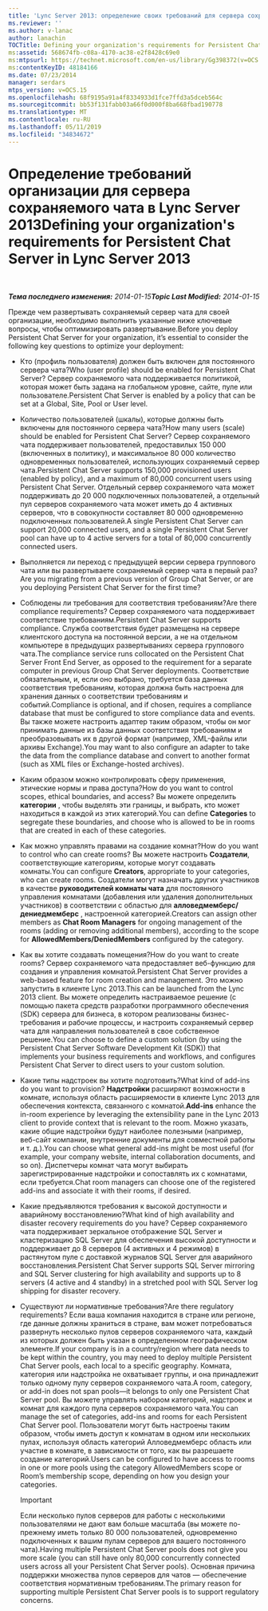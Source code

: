 ```yaml
---
title: 'Lync Server 2013: определение своих требований для сервера сохраняемого чата'
ms.reviewer: ''
ms.author: v-lanac
author: lanachin
TOCTitle: Defining your organization's requirements for Persistent Chat Server
ms:assetid: 568674fb-c08a-4170-ac38-e2f8428c69e0
ms:mtpsurl: https://technet.microsoft.com/en-us/library/Gg398372(v=OCS.15)
ms:contentKeyID: 48184166
ms.date: 07/23/2014
manager: serdars
mtps_version: v=OCS.15
ms.openlocfilehash: 68f9195a91a4f8334933d1fce7ffd3a5dceb564c
ms.sourcegitcommit: bb53f131fabb03a66f0d000f8ba668fbad190778
ms.translationtype: MT
ms.contentlocale: ru-RU
ms.lasthandoff: 05/11/2019
ms.locfileid: "34834672"
---
```

<div data-xmlns="http://www.w3.org/1999/xhtml">

<div class="topic" data-xmlns="http://www.w3.org/1999/xhtml" data-msxsl="urn:schemas-microsoft-com:xslt" data-cs="http://msdn.microsoft.com/en-us/">

<div data-asp="http://msdn2.microsoft.com/asp">

# <a name="defining-your-organizations-requirements-for-persistent-chat-server-in-lync-server-2013"></a><span data-ttu-id="d04ec-102">Определение требований организации для сервера сохраняемого чата в Lync Server 2013</span><span class="sxs-lookup"><span data-stu-id="d04ec-102">Defining your organization's requirements for Persistent Chat Server in Lync Server 2013</span></span>

</div>

<div id="mainSection">

<div id="mainBody">

<span> </span>

<span data-ttu-id="d04ec-103">_**Тема последнего изменения:** 2014-01-15_</span><span class="sxs-lookup"><span data-stu-id="d04ec-103">_**Topic Last Modified:** 2014-01-15_</span></span>

<span data-ttu-id="d04ec-104">Прежде чем развертывать сохраняемый сервер чата для своей организации, необходимо выполнить указанные ниже ключевые вопросы, чтобы оптимизировать развертывание.</span><span class="sxs-lookup"><span data-stu-id="d04ec-104">Before you deploy Persistent Chat Server for your organization, it’s essential to consider the following key questions to optimize your deployment:</span></span>

  - <span data-ttu-id="d04ec-105">Кто (профиль пользователя) должен быть включен для постоянного сервера чата?</span><span class="sxs-lookup"><span data-stu-id="d04ec-105">Who (user profile) should be enabled for Persistent Chat Server?</span></span> <span data-ttu-id="d04ec-106">Сервер сохраняемого чата поддерживается политикой, которая может быть задана на глобальном уровне, сайте, пуле или пользователе.</span><span class="sxs-lookup"><span data-stu-id="d04ec-106">Persistent Chat Server is enabled by a policy that can be set at a Global, Site, Pool or User level.</span></span>

  - <span data-ttu-id="d04ec-107">Количество пользователей (шкалы), которые должны быть включены для постоянного сервера чата?</span><span class="sxs-lookup"><span data-stu-id="d04ec-107">How many users (scale) should be enabled for Persistent Chat Server?</span></span> <span data-ttu-id="d04ec-108">Сервер сохраняемого чата поддерживает пользователей, предоставилых 150 000 (включенных в политику), и максимальное 80 000 количество одновременных пользователей, использующих сохраняемый сервер чата.</span><span class="sxs-lookup"><span data-stu-id="d04ec-108">Persistent Chat Server supports 150,000 provisioned users (enabled by policy), and a maximum of 80,000 concurrent users using Persistent Chat Server.</span></span> <span data-ttu-id="d04ec-109">Отдельный сервер сохраняемого чата может поддерживать до 20 000 подключенных пользователей, а отдельный пул серверов сохраняемого чата может иметь до 4 активных серверов, что в совокупности составляет 80 000 одновременно подключенных пользователей.</span><span class="sxs-lookup"><span data-stu-id="d04ec-109">A single Persistent Chat Server can support 20,000 connected users, and a single Persistent Chat Server pool can have up to 4 active servers for a total of 80,000 concurrently connected users.</span></span>

  - <span data-ttu-id="d04ec-110">Выполняется ли переход с предыдущей версии сервера группового чата или вы развертываете сохраняемый сервер чата в первый раз?</span><span class="sxs-lookup"><span data-stu-id="d04ec-110">Are you migrating from a previous version of Group Chat Server, or are you deploying Persistent Chat Server for the first time?</span></span>

  - <span data-ttu-id="d04ec-111">Соблюдены ли требования для соответствия требованиям?</span><span class="sxs-lookup"><span data-stu-id="d04ec-111">Are there compliance requirements?</span></span> <span data-ttu-id="d04ec-112">Сервер сохраняемого чата поддерживает соответствие требованиям.</span><span class="sxs-lookup"><span data-stu-id="d04ec-112">Persistent Chat Server supports compliance.</span></span> <span data-ttu-id="d04ec-113">Служба соответствия будет размещена на сервере клиентского доступа на постоянной версии, а не на отдельном компьютере в предыдущих развертываниях сервера группового чата.</span><span class="sxs-lookup"><span data-stu-id="d04ec-113">The compliance service runs collocated on the Persistent Chat Server Front End Server, as opposed to the requirement for a separate computer in previous Group Chat Server deployments.</span></span> <span data-ttu-id="d04ec-114">Соответствие обязательным, и, если оно выбрано, требуется база данных соответствия требованиям, которая должна быть настроена для хранения данных о соответствии требованиям и событий.</span><span class="sxs-lookup"><span data-stu-id="d04ec-114">Compliance is optional, and if chosen, requires a compliance database that must be configured to store compliance data and events.</span></span> <span data-ttu-id="d04ec-115">Вы также можете настроить адаптер таким образом, чтобы он мог принимать данные из базы данных соответствия требованиям и преобразовывать их в другой формат (например, XML-файлы или архивы Exchange).</span><span class="sxs-lookup"><span data-stu-id="d04ec-115">You may want to also configure an adapter to take the data from the compliance database and convert to another format (such as XML files or Exchange-hosted archives).</span></span>

  - <span data-ttu-id="d04ec-116">Каким образом можно контролировать сферу применения, этические нормы и права доступа?</span><span class="sxs-lookup"><span data-stu-id="d04ec-116">How do you want to control scopes, ethical boundaries, and access?</span></span> <span data-ttu-id="d04ec-117">Вы можете определить **категории** , чтобы выделять эти границы, и выбрать, кто может находиться в каждой из этих категорий.</span><span class="sxs-lookup"><span data-stu-id="d04ec-117">You can define **Categories** to segregate these boundaries, and choose who is allowed to be in rooms that are created in each of these categories.</span></span>

  - <span data-ttu-id="d04ec-118">Как можно управлять правами на создание комнат?</span><span class="sxs-lookup"><span data-stu-id="d04ec-118">How do you want to control who can create rooms?</span></span> <span data-ttu-id="d04ec-119">Вы можете настроить **Создатели**, соответствующие категориям, которые могут создавать комнаты.</span><span class="sxs-lookup"><span data-stu-id="d04ec-119">You can configure **Creators**, appropriate to your categories, who can create rooms.</span></span> <span data-ttu-id="d04ec-120">Создатели могут назначать других участников в качестве **руководителей комнаты чата** для постоянного управления комнатами (добавления или удаления дополнительных участников) в соответствии с областью для **алловедмемберс/дениедмемберс** , настроенной категорией.</span><span class="sxs-lookup"><span data-stu-id="d04ec-120">Creators can assign other members as **Chat Room Managers** for ongoing management of the rooms (adding or removing additional members), according to the scope for **AllowedMembers/DeniedMembers** configured by the category.</span></span>

  - <span data-ttu-id="d04ec-121">Как вы хотите создавать помещения?</span><span class="sxs-lookup"><span data-stu-id="d04ec-121">How do you want to create rooms?</span></span> <span data-ttu-id="d04ec-122">Сервер сохраняемого чата предоставляет веб-функцию для создания и управления комнатой.</span><span class="sxs-lookup"><span data-stu-id="d04ec-122">Persistent Chat Server provides a web-based feature for room creation and management.</span></span> <span data-ttu-id="d04ec-123">Это можно запустить в клиенте Lync 2013.</span><span class="sxs-lookup"><span data-stu-id="d04ec-123">This can be launched from the Lync 2013 client.</span></span> <span data-ttu-id="d04ec-124">Вы можете определить настраиваемое решение (с помощью пакета средств разработки программного обеспечения (SDK) сервера для бизнеса, в котором реализованы бизнес-требования и рабочие процессы, и настроить сохраняемый сервер чата для направления пользователей в свое собственное решение.</span><span class="sxs-lookup"><span data-stu-id="d04ec-124">You can choose to define a custom solution (by using the Persistent Chat Server Software Development Kit (SDK)) that implements your business requirements and workflows, and configures Persistent Chat Server to direct users to your custom solution.</span></span>

  - <span data-ttu-id="d04ec-125">Какие типы надстроек вы хотите подготовить?</span><span class="sxs-lookup"><span data-stu-id="d04ec-125">What kind of add-ins do you want to provision?</span></span> <span data-ttu-id="d04ec-126">**Надстройки** расширяют возможности в комнате, используя область расширяемости в клиенте Lync 2013 для обеспечения контекста, связанного с комнатой.</span><span class="sxs-lookup"><span data-stu-id="d04ec-126">**Add-ins** enhance the in-room experience by leveraging the extensibility pane in the Lync 2013 client to provide context that is relevant to the room.</span></span> <span data-ttu-id="d04ec-127">Можно указать, какие общие надстройки будут наиболее полезными (например, веб-сайт компании, внутренние документы для совместной работы и т. д.).</span><span class="sxs-lookup"><span data-stu-id="d04ec-127">You can choose what general add-ins might be most useful (for example, your company website, internal collaboration documents, and so on).</span></span> <span data-ttu-id="d04ec-128">Диспетчеры комнат чата могут выбирать зарегистрированные надстройки и сопоставлять их с комнатами, если требуется.</span><span class="sxs-lookup"><span data-stu-id="d04ec-128">Chat room managers can choose one of the registered add-ins and associate it with their rooms, if desired.</span></span>

  - <span data-ttu-id="d04ec-129">Какие предъявляются требования к высокой доступности и аварийному восстановлению?</span><span class="sxs-lookup"><span data-stu-id="d04ec-129">What kind of high availability and disaster recovery requirements do you have?</span></span> <span data-ttu-id="d04ec-130">Сервер сохраняемого чата поддерживает зеркальное отображение SQL Server и кластеризацию SQL Server для обеспечения высокой доступности и поддерживает до 8 серверов (4 активных и 4 режимов) в растянутом пуле с доставкой журналов SQL Server для аварийного восстановления.</span><span class="sxs-lookup"><span data-stu-id="d04ec-130">Persistent Chat Server supports SQL Server mirroring and SQL Server clustering for high availability and supports up to 8 servers (4 active and 4 standby) in a stretched pool with SQL Server log shipping for disaster recovery.</span></span>

  - <span data-ttu-id="d04ec-131">Существуют ли нормативные требования?</span><span class="sxs-lookup"><span data-stu-id="d04ec-131">Are there regulatory requirements?</span></span> <span data-ttu-id="d04ec-132">Если ваша компания находится в стране или регионе, где данные должны храниться в стране, вам может потребоваться развернуть несколько пулов серверов сохраняемого чата, каждый из которых должен быть указан в определенном географическом элементе.</span><span class="sxs-lookup"><span data-stu-id="d04ec-132">If your company is in a country/region where data needs to be kept within the country, you may need to deploy multiple Persistent Chat Server pools, each local to a specific geography.</span></span> <span data-ttu-id="d04ec-133">Комната, категория или надстройка не охватывает группы, и она принадлежит только одному пулу серверов сохраняемого чата.</span><span class="sxs-lookup"><span data-stu-id="d04ec-133">A room, category, or add-in does not span pools—it belongs to only one Persistent Chat Server pool.</span></span> <span data-ttu-id="d04ec-134">Вы можете управлять набором категорий, надстроек и комнат для каждого пула серверов сохраняемого чата.</span><span class="sxs-lookup"><span data-stu-id="d04ec-134">You can manage the set of categories, add-ins and rooms for each Persistent Chat Server pool.</span></span> <span data-ttu-id="d04ec-135">Пользователи могут быть настроены таким образом, чтобы иметь доступ к комнатам в одном или нескольких пулах, используя область категорий Алловедмемберс область или участие в комнате, в зависимости от того, как вы разрешаете создание категорий.</span><span class="sxs-lookup"><span data-stu-id="d04ec-135">Users can be configured to have access to rooms in one or more pools using the category AllowedMembers scope or Room’s membership scope, depending on how you design your categories.</span></span>
    
    <div>
    

    > [!IMPORTANT]  
    > <span data-ttu-id="d04ec-136">Если несколько пулов серверов для работы с несколькими пользователями не дают вам больше масштаба (вы можете по-прежнему иметь только 80 000 пользователей, одновременно подключенных к вашим пулам серверов для вашего постоянного чата).</span><span class="sxs-lookup"><span data-stu-id="d04ec-136">Having multiple Persistent Chat Server pools does not give you more scale (you can still have only 80,000 concurrently connected users across all your Persistent Chat Server pools).</span></span> <span data-ttu-id="d04ec-137">Основная причина поддержки множества пулов серверов для чатов — обеспечение соответствия нормативным требованиям.</span><span class="sxs-lookup"><span data-stu-id="d04ec-137">The primary reason for supporting multiple Persistent Chat Server pools is to support regulatory concerns.</span></span>

    
    </div>

</div>

<span> </span>

</div>

</div>

</div>

